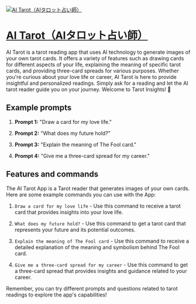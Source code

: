 [![AI Tarot（AIタロット占い師）](https://files.oaiusercontent.com/file-yx410lrrLe5GJxEBrprZYofb?se=2123-10-16T08%3A34%3A15Z&sp=r&sv=2021-08-06&sr=b&rscc=max-age%3D31536000%2C%20immutable&rscd=attachment%3B%20filename%3D7c1da440-878e-4a74-9b49-8c09828cab47.png&sig=OsGOS2hLGfqVfrXSI79Y/WwHRt9UsWBTHLPYpS8n0OQ%3D)](https://chat.openai.com/g/g-j1PTT2uEl-ai-tarot-aitarotutozhan-ishi)

# [AI Tarot（AIタロット占い師）](https://chat.openai.com/g/g-j1PTT2uEl-ai-tarot-aitarotutozhan-ishi)

AI Tarot is a tarot reading app that uses AI technology to generate images of your own tarot cards. It offers a variety of features such as drawing cards for different aspects of your life, explaining the meaning of specific tarot cards, and providing three-card spreads for various purposes. Whether you're curious about your love life or career, AI Tarot is here to provide insightful and personalized readings. Simply ask for a reading and let the AI tarot reader guide you on your journey. Welcome to Tarot Insights! 🌟

## Example prompts

1. **Prompt 1:** "Draw a card for my love life."

2. **Prompt 2:** "What does my future hold?"

3. **Prompt 3:** "Explain the meaning of The Fool card."

4. **Prompt 4:** "Give me a three-card spread for my career."


## Features and commands

The AI Tarot App is a Tarot reader that generates images of your own cards. Here are some example commands you can use with the App:

1. `Draw a card for my love life` - Use this command to receive a tarot card that provides insights into your love life.

2. `What does my future hold?` - Use this command to get a tarot card that represents your future and its potential outcomes.

3. `Explain the meaning of The Fool card` - Use this command to receive a detailed explanation of the meaning and symbolism behind The Fool card.

4. `Give me a three-card spread for my career` - Use this command to get a three-card spread that provides insights and guidance related to your career.

Remember, you can try different prompts and questions related to tarot readings to explore the app's capabilities!